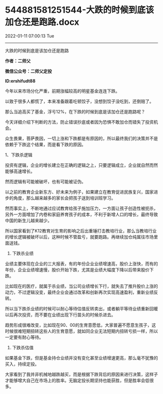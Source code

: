 # 544881581251544-大跌的时候到底该加仓还是跑路.docx

2022-01-11 07:00:13 Tue

----

大跌的时候到底是该加仓还是跑路

__作者：二师父__

__微信公众号：二师父定投__

__ID:ershifudt88__

今年以来市场分化严重，前期涨幅较高的明星基金连连下跌。

以致于很多人都慌了，本来准备跟着吃顿饺子，没想到饺子没吃到，还倒赔了。

那么当追高买了基金，浮亏12%，在下跌的时候到底是该加仓还是跑路呢？

今天详细介绍下判断的方法，防止错误抄底或者因为恐惧不敢加仓而错失了投资机会。

众生畏果，菩萨畏因，一切上涨和下跌都是有原因的，所以最终我们的决策并不是依赖于下跌这个结果，而是看下跌的原因。

1、下跌杀逻辑

投资有逻辑，企业的增长建立在正确的逻辑之上，只要逻辑成立，企业就自然而然能够高速增长。

然而逻辑有可能被破坏，也有可能被证伪。

以之前的教育企业新东方、好未来为例子，如果建立在教育促进民族复兴，国家进步的角度，那么越来越多的家长会把孩子送到培训班学习。

然而事实上，不断地通过应试教育给孩子施加压力，一方面让孩子创造性被扼杀，另外一方面增加了内卷和家庭养育孩子的成本，不利于新增人口的增长，最终导致中国的新生儿越来越少。

所以国家看到了K12教育对生育的影响之后出重锤打击教培行业，那么当教培行业的增长逻辑被破坏以后，这种时候不管盈亏，就要跑路。再继续加仓纯属往市场里面送钱。

1. 下跌杀业绩

业绩主要体现在企业的三大报表，有的年份企业业绩增速高，股价上涨快，而有的年份，企业业绩增速慢，股价开始下跌，尤其是业绩大幅度下降以后带来股价下跌。

比如现在的医疗，就属于杀业绩，当公司业绩增长下行，就失去了推升股价上涨的动力，不过逻辑没变，最终企业会通过改革和创新再次实现高速盈利，重新业绩反转。

所以当下跌杀业绩的时候可以耐心等待估值反转卖出，或者躺平等待业绩重新回暖以后再次投资，而不要在业绩出现下行苗头的时候杀进去。

趋势形成很难改变，比如现在90、00的生育意愿低，大家普遍不愿意生孩子，这时候很难短期扭转这些人的生育意愿，就如同企业无法短期内扭转亏损一样，所以一定要有耐心等待。

1. 下跌杀估值

如果基金下跌，但是基金持仓业绩并没有变化甚至业绩增速更高，那么毫不犹豫的买入，持续定投。

大家看到了我并非机械地越跌越买，而是根据下跌背后的原因来进行决策，这样子才能够增大自己在市场上的胜率。无脑定投长期坚持也能获胜，但是胜率会低很多。

